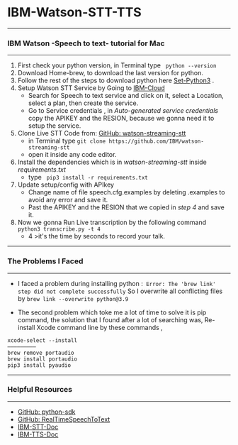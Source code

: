 # IBM-Watson-STT-TTS



---------------------
### IBM Watson -Speech to text- tutorial for Mac
--------------------
1. First check your python version, in Terminal type ` python --version`
2. Download Home-brew, to download the last version for python.
3. Follow the rest of the steps to download python here [Set-Python3](https://dev.to/malwarebo/how-to-set-python3-as-a-default-python-version-on-mac-4jjf) .
4.  Setup Watson STT Service by Going  to [IBM-Cloud](https://cloud.ibm.com/catalog) 
    * Search for Speech to text service and click on it, select a Location, select a plan, then create the service.
    * Go to Service credentials , in *Auto-generated service credentials* copy the APIKEY and the RESION, because we gonna need it to setup the service.
5. Clone Live STT Code from: [GitHub: watson-streaming-stt](https://github.com/IBM/watson-streaming-stt)
      * in Terminal type `git clone https://github.com/IBM/watson-streaming-stt `
      * open it inside any code editor. 
6. Install the dependencies which is in *watson-streaming-stt* inside *requirements.txt*
    * type ` pip3 install -r requirements.txt`
7. Update setup/config with APIkey
     * Change name of file speech.cfg.examples by deleting .examples to avoid any error and save it.
     * Past the APIKEY and the RESION  that we copied in *step 4* and save it.
8. Now we gonna Run Live transcription by the following command ` python3 transcribe.py -t 4` 
     * 4 >it's the time by seconds to record your talk.

----------------
### The Problems I Faced
----------------
* I faced a problem during installing python :` Error: The 'brew link' step did not complete successfully`
So I overwrite all conflicting files by
  `brew link --overwrite python@3.9 ` 

* The second problem which toke me a lot of time to solve it is pip command, the solution that I found after a lot of searching was,
Re-install Xcode command line by these commands , 
```sudo rm -rf /Library/Developer/CommandLineTools
xcode-select --install 
————————— 
brew remove portaudio
brew install portaudio
pip3 install pyaudio 
```



---------------
### Helpful Resources
---------------
* [GitHub: python-sdk](https://github.com/watson-developer-cloud/python-sdk)
* [GitHub: RealTimeSpeechToText](https://github.com/nicknochnack/RealTimeSpeechToText)
* [IBM-STT-Doc](https://cloud.ibm.com/docs/speech-to-text/websockets.html#websockets)
* [IBM-TTS-Doc](https://cloud.ibm.com/apidocs/text-to-speech?code=python#getpronunciation)
